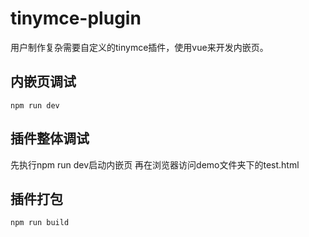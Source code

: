 # tinymce-plugin

用户制作复杂需要自定义的tinymce插件，使用vue来开发内嵌页。

## 内嵌页调试
```
npm run dev
```
## 插件整体调试
先执行npm run dev启动内嵌页
再在浏览器访问demo文件夹下的test.html

## 插件打包
```
npm run build
```
